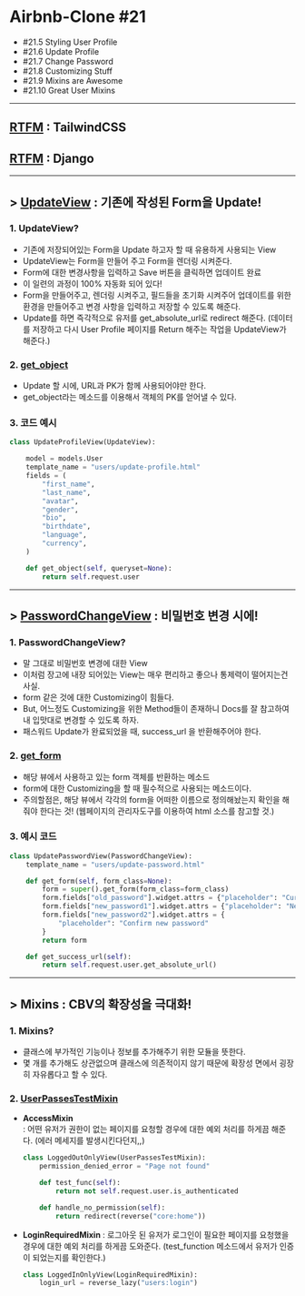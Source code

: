 # Airbnb-Clone #21

- #21.5 Styling User Profile
- #21.6 Update Profile
- #21.7 Change Password
- #21.8 Customizing Stuff
- #21.9 Mixins are Awesome
- #21.10 Great User Mixins

---

## [RTFM](https://tailwindcss.com/docs/) : TailwindCSS

## [RTFM](https://docs.djangoproject.com/en/3.0/) : Django 

---

## > [UpdateView](http://ccbv.co.uk/projects/Django/3.0/django.views.generic.edit/UpdateView/) : 기존에 작성된 Form을 Update!

### 1. UpdateView?

- 기존에 저장되어있는 Form을 Update 하고자 할 때 유용하게  사용되는 View
- UpdateView는 Form을 만들어 주고 Form을 렌더링 시켜준다.
- Form에 대한 변경사항을 입력하고 Save 버튼을 클릭하면 업데이트 완료
- 이 일련의 과정이 100% 자동화 되어 있다!
- Form을 만들어주고, 렌더링 시켜주고, 필드들을 초기화 시켜주어 업데이트를 위한 환경을 만들어주고 변경 사항을 입력하고 저장할 수 있도록 해준다.
- Update를 하면 즉각적으로 유저를 get_absolute_url로 redirect 해준다.
  (데이터를 저장하고 다시  User Profile 페이지를 Return 해주는 작업을 UpdateView가 해준다.)

### 2. [get_object](http://ccbv.co.uk/projects/Django/3.0/django.views.generic.edit/UpdateView/#get_object)

- Update 할 시에, URL과 PK가 함께 사용되어야만 한다.
- get_object라는 메소드를 이용해서 객체의 PK를 얻어낼 수 있다.

### 3. 코드 예시

```python
class UpdateProfileView(UpdateView):

    model = models.User
    template_name = "users/update-profile.html"
    fields = (
        "first_name",
        "last_name",
        "avatar",
        "gender",
        "bio",
        "birthdate",
        "language",
        "currency",
    )

    def get_object(self, queryset=None):
        return self.request.user
```

---

## > [PasswordChangeView](http://ccbv.co.uk/projects/Django/3.0/django.contrib.auth.views/PasswordChangeView/) : 비밀번호 변경 시에!

### 1. PasswordChangeView?

- 말 그대로 비밀번호 변경에 대한 View
- 이처럼 장고에 내장 되어있는 View는 매우 편리하고 좋으나 통제력이 떨어지는건 사실.
- form 같은 것에 대한 Customizing이 힘들다.
- But, 어느정도 Customizing을 위한 Method들이 존재하니 Docs를 잘 참고하여 내 입맛대로 변경할 수 있도록 하자.
- 패스워드 Update가 완료되었을 때, success_url 을 반환해주어야 한다. 

### 2. [get_form](http://ccbv.co.uk/projects/Django/3.0/django.contrib.auth.views/PasswordChangeView/#get_form)

- 해당 뷰에서 사용하고 있는 form 객체를 반환하는 메소드
- form에 대한 Customizing을 할 때 필수적으로 사용되는 메소드이다.
- 주의할점은, 해당 뷰에서 각각의 form을 어떠한 이름으로 정의해놨는지 확인을 해줘야 한다는 것! (웹페이지의 관리자도구를 이용하여 html 소스를 참고할 것.)

### 3. 예시 코드

```python
class UpdatePasswordView(PasswordChangeView):
    template_name = "users/update-password.html"

    def get_form(self, form_class=None):
        form = super().get_form(form_class=form_class)
        form.fields["old_password"].widget.attrs = {"placeholder": "Current password"}
        form.fields["new_password1"].widget.attrs = {"placeholder": "New password"}
        form.fields["new_password2"].widget.attrs = {
            "placeholder": "Confirm new password"
        }
        return form

    def get_success_url(self):
        return self.request.user.get_absolute_url()
```

---

## > Mixins : CBV의 확장성을 극대화!

### 1. Mixins?

- 클래스에 부가적인 기능이나 정보를 추가해주기 위한 모듈을 뜻한다.
- 몇 개를 추가해도 상관없으며 클래스에 의존적이지 않기 때문에 확장성 면에서 굉장히 자유롭다고 할 수 있다.

### 2. [UserPassesTestMixin](https://docs.djangoproject.com/en/3.0/topics/auth/default/#django.contrib.auth.mixins.UserPassesTestMixin)

- **AccessMixin**  
  : 어떤 유저가 권한이 없는 페이지를 요청할 경우에 대한 예외 처리를 하게끔 해준다. (에러 메세지를 발생시킨다던지,,)

  ```python
  class LoggedOutOnlyView(UserPassesTestMixin):
      permission_denied_error = "Page not found"
  
      def test_func(self):
          return not self.request.user.is_authenticated
  
      def handle_no_permission(self):
          return redirect(reverse("core:home"))
  ```

- **LoginRequiredMixin**
  : 로그아웃 된 유저가 로그인이 필요한 페이지를 요청했을 경우에 대한 예외 처리를 하게끔 도와준다. (test_function 메소드에서 유저가 인증이 되었는지를 확인한다.)

  ```python
  class LoggedInOnlyView(LoginRequiredMixin):
      login_url = reverse_lazy("users:login")
  ```

  